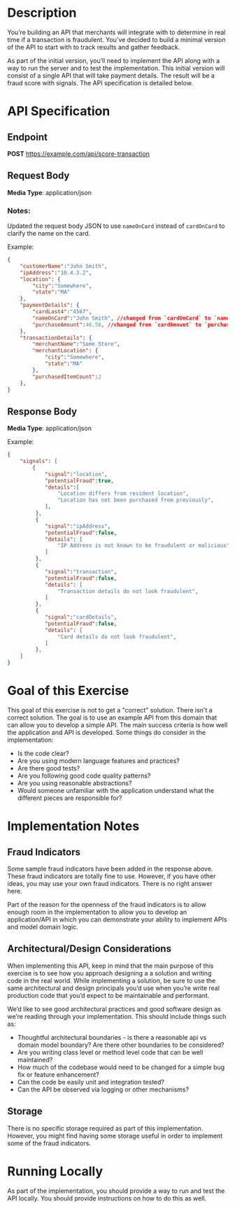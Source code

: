 # Description

You’re building an API that merchants will integrate with to determine in real time if a transaction is fraudulent.  You’ve decided to build a minimal version of the API to start with to track results and gather feedback.

As part of the initial version, you’ll need to implement the API along with a way to run the server and to test the implementation. This initial version will consist of a single API that will take payment  details. The result will be a fraud score with signals. The API specification is detailed below.

# API Specification

## Endpoint
**POST**  https://example.com/api/score-transaction

## Request Body
**Media Type**: application/json

### Notes:
Updated the request body JSON to use `nameOnCard` instead of `cardOnCard` to clarify the name on the card.

Example:
```json
{
    "customerName":"John Smith",
    "ipAddress":"10.4.3.2",
    "location": {
        "city":"Somewhere",
        "state":"MA"
    },
    "paymentDetails": {
        "cardLast4":"4567",
        "nameOnCard":"John Smith", //changed from `cardOnCard` to `nameOnCard` 
        "purchaseAmount":46.56, //changed from `cardAmount` to `purchaseAmount` to clarify the amount purchased with the card
    },
    "transactionDetails": {
        "merchantName":"Some Store",
        "merchantLocation": {
            "city":"Somewhere",
            "state":"MA"
        },
        "purchasedItemCount":2
    },
}
```

## Response Body
**Media Type**: application/json

Example:
```json
{
    "signals": [
        {
            "signal":"location",
            "potentialFraud":true,
            "details":[
                "Location differs from resident location",
                "Location has not been purchased from previously",
            ],
         },
         {
            "signal":"ipAddress",
            "potentialFraud":false,
            "details": [
                "IP Address is not known to be fraudulent or malicious",
            ]
         },
         {
            "signal":"transaction",
            "potentialFraud":false,
            "details": [
                "Transaction details do not look fraudulent",
            ]
         },
         {
            "signal":"cardDetails",
            "potentialFraud":false,
            "details": [
                "Card details do not look fraudulent",
            ]
         },
    ]
}
```

# Goal of this Exercise

This goal of this exercise is not to get a "correct" solution. There isn't a correct solution. The goal is to use an example API from this domain that can allow you to develop a simple API. The main success criteria is how well the application and API is developed. Some things do consider in the implementation:

* Is the code clear?
* Are you using modern language features and practices?
* Are there good tests?
* Are you following good code quality patterns?
* Are you using reasonable abstractions?
* Would someone unfamiliar with the application understand what the different pieces are responsible for?


# Implementation Notes

## Fraud Indicators

Some sample fraud indicators have been added in the response above. These fraud indicators are totally fine to use. However, if you have other ideas, you may use your own fraud indicators. There is no right answer here.

Part of the reason for the openness of the fraud indicators is to allow enough room in the implementation to allow you to develop an application/API in which you can demonstrate your ability to implement APIs and model domain logic.


## Architectural/Design Considerations
When implementing this API, keep in mind that the main purpose of this exercise is to see how you approach designing a a solution and writing code in the real world. While implementing a solution, be sure to use the same architectural and design principals you’d use when you’re write real production code that you’d expect to be maintainable and performant.

We’d like to see good architectural practices and good software design as we’re reading through your implementation. This should include things such as:
* Thoughtful architectural boundaries - is there a reasonable api vs domain model boundary? Are there other boundaries to be considered?
* Are you writing class level or method level code that can be well maintained?
* How much of the codebase would need to be changed for a simple bug fix or feature enhancement?
* Can the code be easily unit and integration tested?
* Can the API be observed via logging or other mechanisms?


## Storage

There is no specific storage required as part of this implementation. However, you might find having some storage useful in order to implement some of the fraud indicators.


# Running Locally

As part of the implementation, you should provide a way to run and test the API locally. You should provide instructions on how to do this as well.